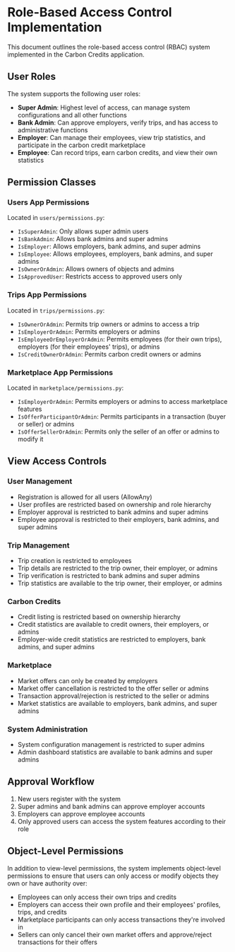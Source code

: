 # Role-Based Access Control Implementation

This document outlines the role-based access control (RBAC) system implemented in the Carbon Credits application.

## User Roles

The system supports the following user roles:

- **Super Admin**: Highest level of access, can manage system configurations and all other functions
- **Bank Admin**: Can approve employers, verify trips, and has access to administrative functions
- **Employer**: Can manage their employees, view trip statistics, and participate in the carbon credit marketplace
- **Employee**: Can record trips, earn carbon credits, and view their own statistics

## Permission Classes

### Users App Permissions

Located in `users/permissions.py`:

- `IsSuperAdmin`: Only allows super admin users
- `IsBankAdmin`: Allows bank admins and super admins
- `IsEmployer`: Allows employers, bank admins, and super admins
- `IsEmployee`: Allows employees, employers, bank admins, and super admins
- `IsOwnerOrAdmin`: Allows owners of objects and admins
- `IsApprovedUser`: Restricts access to approved users only

### Trips App Permissions

Located in `trips/permissions.py`:

- `IsOwnerOrAdmin`: Permits trip owners or admins to access a trip
- `IsEmployerOrAdmin`: Permits employers or admins
- `IsEmployeeOrEmployerOrAdmin`: Permits employees (for their own trips), employers (for their employees' trips), or admins
- `IsCreditOwnerOrAdmin`: Permits carbon credit owners or admins

### Marketplace App Permissions

Located in `marketplace/permissions.py`:

- `IsEmployerOrAdmin`: Permits employers or admins to access marketplace features
- `IsOfferParticipantOrAdmin`: Permits participants in a transaction (buyer or seller) or admins
- `IsOfferSellerOrAdmin`: Permits only the seller of an offer or admins to modify it

## View Access Controls

### User Management

- Registration is allowed for all users (AllowAny)
- User profiles are restricted based on ownership and role hierarchy
- Employer approval is restricted to bank admins and super admins
- Employee approval is restricted to their employers, bank admins, and super admins

### Trip Management

- Trip creation is restricted to employees
- Trip details are restricted to the trip owner, their employer, or admins
- Trip verification is restricted to bank admins and super admins
- Trip statistics are available to the trip owner, their employer, or admins

### Carbon Credits

- Credit listing is restricted based on ownership hierarchy
- Credit statistics are available to credit owners, their employers, or admins
- Employer-wide credit statistics are restricted to employers, bank admins, and super admins

### Marketplace

- Market offers can only be created by employers
- Market offer cancellation is restricted to the offer seller or admins
- Transaction approval/rejection is restricted to the seller or admins
- Market statistics are available to employers, bank admins, and super admins

### System Administration

- System configuration management is restricted to super admins
- Admin dashboard statistics are available to bank admins and super admins

## Approval Workflow

1. New users register with the system
2. Super admins and bank admins can approve employer accounts
3. Employers can approve employee accounts
4. Only approved users can access the system features according to their role

## Object-Level Permissions

In addition to view-level permissions, the system implements object-level permissions to ensure that users can only access or modify objects they own or have authority over:

- Employees can only access their own trips and credits
- Employers can access their own profile and their employees' profiles, trips, and credits
- Marketplace participants can only access transactions they're involved in
- Sellers can only cancel their own market offers and approve/reject transactions for their offers 